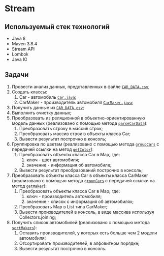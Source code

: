 # Stream

## Используемый стек технологий

- Java 8
- Maven 3.8.4
- Stream API
- Lombok
- Java IO

## Задачи

1. Провести анализ данных, представленных в файле [`CAR_DATA.csv`][1];
2. Создать классы:
   1. Car - автомобиль [`Car.java`][3];
   2. CarMaker - производитель автомобиля [`CarMaker.java`][4];
3. Получить данные из [`CAR_DATA.csv`][1];
4. Выполнить очистку данных;
5. Преобразовать из реляционной в объектно-ориентированную модель данных (реализовано с помощью метода [`parseCarData`][2]):
   1. Преобразовать строку в массив строк;
   2. Преобразовать массив строк в объекты класса Car;
   3. Вывести результат построчно в консоль;
6. Группировка по цветам (реализовано с помощью метода [`groupCars`][6] с передачей ссылки на метод [`getColor`][7]):
   1. Преобразовать объекты класса Car в Map, где:
      1. ключ - цвет автомобиля;
      2. значение - информация об автомобиле;
   2. Вывести результат преобразований построчно в консоль;
7. Преобразовать объекты класса Car в объекты класса CarMaker (реализовано с помощью метода [`groupCars`][6] с передачей ссылки на метод [`getMaker`][8]):
   1. Преобразовать объекты класса Car в Map, где:
       1. ключ - производитель автомобиля;
       2. значение - список с информация об автомобилях;
   2. Преобразовать Map в List типа CarMaker;
   3. Вывести производителей в консоль, в виде массива используя Collectors.joining;
8. Получить список автомобилей (реализовано с помощью метода [`sortMakers`][5]):
   1. Оставить производителей, у которых есть больше чем 2 модели автомобиля;
   2. Отсортировать производителей, в алфовитном порядке;
   3. Вывести результат построчно в консоль.


[1]: ./src/main/resources/CAR_DATA.csv
[2]: ./src/main/java/utils/CSVReader.java#19
[3]: ./src/main/java/models/Car.java
[4]: ./src/main/java/models/CarMaker.java
[5]: ./src/main/java/utils/CSVReader.java#L50
[6]: ./src/main/java/utils/CSVReader.java#L46
[7]: ./src/main/java/utils/CSVReader.java#L92
[8]: ./src/main/java/utils/CSVReader.java#L94
